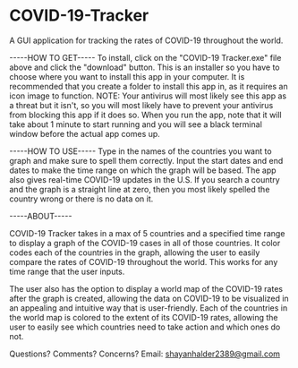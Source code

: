 # COVID-19-Tracker
A GUI application for tracking the rates of COVID-19 throughout the world. 

-----HOW TO GET-----
To install, click on the "COVID-19 Tracker.exe" file above and click the "download" button. This is an installer so you have to choose where you want to install this app in your computer. It is recommended that you create a folder to install this app in, as it requires an icon image to function. NOTE: Your antivirus will most likely see this app as a threat but it isn't, so you will most likely have to prevent your antivirus from blocking this app if it does so. When you run the app, note that it will take about 1 minute to start running and you will see a black terminal window before the actual app comes up. 

-----HOW TO USE-----
Type in the names of the countries you want to graph and make sure to spell them correctly. Input the start dates and end dates to make the time range on which the graph will be based. The app also gives real-time COVID-19 updates in the U.S. If you search a country and the graph is a straight line at zero, then you most likely spelled the country wrong or there is no data on it. 

-----ABOUT-----

COVID-19 Tracker takes in a max of 5 countries and a specified time range to display a graph 
of the COVID-19 cases in all of those countries. It color codes each of the countries in the graph,
allowing the user to easily compare the rates of COVID-19 throughout the world. This works for any 
time range that the user inputs. 

The user also has the option to display a world map of the COVID-19 
rates after the graph is created, allowing the data on COVID-19 to be visualized in an appealing and 
intuitive way that is user-friendly. Each of the countries in the world map is colored to the extent 
of its COVID-19 rates, allowing the user to easily see which countries need to take action and which
ones do not.


Questions? Comments? Concerns? Email: shayanhalder2389@gmail.com



